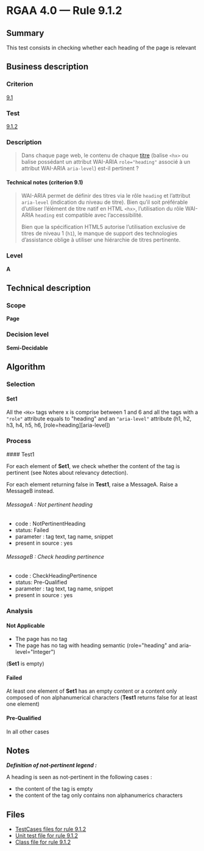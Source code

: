 # RGAA 4.0 — Rule 9.1.2

## Summary

This test consists in checking whether each heading of the page is relevant

## Business description

### Criterion

[9.1](https://www.numerique.gouv.fr/publications/rgaa-accessibilite/methode/criteres/#crit-9-1)

### Test

[9.1.2](https://www.numerique.gouv.fr/publications/rgaa-accessibilite/methode/criteres/#test-9-1-2)

### Description

> Dans chaque page web, le contenu de chaque [titre](https://www.numerique.gouv.fr/publications/rgaa-accessibilite/methode/glossaire/#titre) (balise `<hx>` ou balise possédant un attribut WAI-ARIA `role="heading"` associé à un attribut WAI-ARIA `aria-level`) est-il pertinent ?

#### Technical notes (criterion 9.1)

> WAI-ARIA permet de définir des titres via le rôle `heading` et l’attribut `aria-level` (indication du niveau de titre). Bien qu’il soit préférable d’utiliser l’élément de titre natif en HTML `<hx>`, l’utilisation du rôle WAI-ARIA `heading` est compatible avec l’accessibilité.
> 
> Bien que la spécification HTML5 autorise l’utilisation exclusive de titres de niveau 1 (`h1`), le manque de support des technologies d’assistance oblige à utiliser une hiérarchie de titres pertinente.

### Level

**A**


## Technical description

### Scope

**Page**

### Decision level

**Semi-Decidable**

## Algorithm

### Selection

#### Set1

All the `<Hx>` tags where x is comprise between 1 and 6 and all the tags with a `"role"` attribute equals to "heading" and an `"aria-level"` attribute (h1, h2, h3, h4, h5, h6, [role=heading][aria-level])

### Process

#### Test1

For each element of **Set1**, we check whether the content of the tag is pertinent (see Notes about relevancy detection).

For each element returning false in **Test1**, raise a MessageA. Raise a MessageB instead.

###### MessageA : Not pertinent heading

-    code : NotPertinentHeading
-    status: Failed
-    parameter : tag text, tag name, snippet
-    present in source : yes

###### MessageB : Check heading pertinence

-    code : CheckHeadingPertinence
-    status: Pre-Qualified
-    parameter : tag text, tag name, snippet
-    present in source : yes

### Analysis

#### Not Applicable

- The page has no <H> tag
- The page has no tag with heading semantic (role="heading" and aria-level="Integer") 

(**Set1** is empty)

#### Failed

At least one element of **Set1** has an empty content or a content only composed of non alphanumerical characters (**Test1** returns false for at least one element)

#### Pre-Qualified

In all other cases

## Notes

***Definition of not-pertinent legend :***

A heading is seen as not-pertinent in the following cases :

-   the content of the tag is empty
-   the content of the tag only contains non alphanumerics characters



## Files

- [TestCases files for rule 9.1.2](https://gitlab.com/asqatasun/Asqatasun/-/tree/master/rules/rules-rgaa4.0/src/test/resources/testcases/rgaa40/Rgaa40Rule090102/)
- [Unit test file for rule 9.1.2](https://gitlab.com/asqatasun/Asqatasun/-/blob/master/rules/rules-rgaa4.0/src/test/java/org/asqatasun/rules/rgaa40/Rgaa40Rule090102Test.java)
- [Class file for rule 9.1.2](https://gitlab.com/asqatasun/Asqatasun/-/blob/master/rules/rules-rgaa4.0/src/main/java/org/asqatasun/rules/rgaa40/Rgaa40Rule090102.java)



